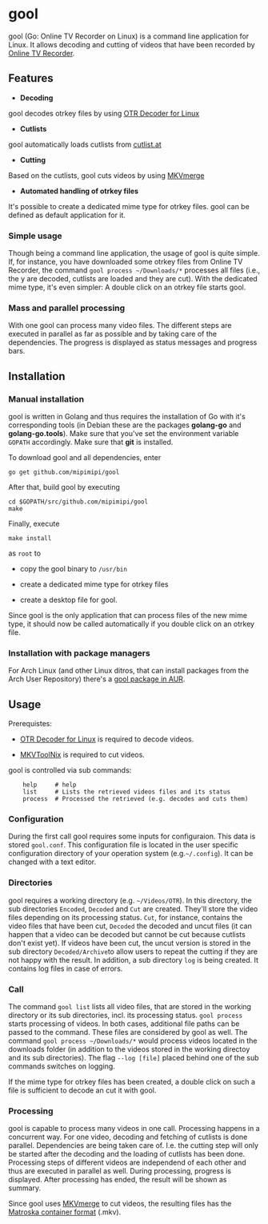# gool

gool (Go: Online TV Recorder on Linux) is a command line application for Linux. It allows decoding and cutting of videos that have been recorded by [Online TV Recorder](https://www.onlinetvrecorder.com/).

## Features

* **Decoding**

gool decodes otrkey files by using [OTR Decoder for Linux](http://www.onlinetvrecorder.com/downloads/otrdecoder-bin-linux-Ubuntu_8.04.2-x86_64-0.4.614.tar.bz2)

* **Cutlists**

gool automatically loads cutlists from [cutlist.at](http://cutlist.at)

* **Cutting**

Based on the cutlists, gool cuts videos by using [MKVmerge](https://mkvtoolnix.download/doc/mkvmerge.html)

* **Automated handling of otrkey files**

It's possible to create a dedicated mime type for otrkey files. gool can be defined as default application for it.

### Simple usage

Though being a command line application, the usage of gool is quite simple. If, for instance, you have downloaded some otrkey files from Online TV Recorder, the command `gool process ~/Downloads/*` processes all files (i.e., the y are decoded, cutlists are loaded and they are cut). With the dedicated mime type, it's even simpler: A double click on an otrkey file starts gool.

### Mass and parallel processing

With one gool can process many video files. The different steps are executed in parallel as far as possible and by taking care of the dependencies. The progress is displayed as status messages and progress bars.

## Installation

### Manual installation

gool is written in Golang and thus requires the installation of Go with it's corresponding tools (in Debian these are the packages **golang-go** and **golang-go.tools**). Make sure that you've set the environment variable `GOPATH` accordingly. Make sure that **git** is installed.

To download gool and all dependencies, enter

    go get github.com/mipimipi/gool

After that, build gool by executing

    cd $GOPATH/src/github.com/mipimipi/gool
    make

Finally, execute

    make install

as `root` to

* copy the gool binary to `/usr/bin`

* create a dedicated mime type for otrkey files

* create a desktop file for gool.

Since gool is the only application that can process files of the new mime type, it should now be called automatically if you double click on an otrkey file.

### Installation with package managers

For Arch Linux (and other Linux ditros, that can install packages from the Arch User Repository) there's a [gool package in AUR](https://aur.archlinux.org/packages/gool-git/).

## Usage

Prerequistes:

* [OTR Decoder for Linux](http://www.onlinetvrecorder.com/downloads/otrdecoder-bin-linux-Ubuntu_8.04.2-x86_64-0.4.614.tar.bz2) is required to decode videos.

* [MKVToolNix](https://mkvtoolnix.download/) is required to cut videos.

gool is controlled via sub commands:

        help     # help
        list     # Lists the retrieved videos files and its status
        process  # Processed the retrieved (e.g. decodes and cuts them)

### Configuration

During the first call gool requires some inputs for configuraion. This data is stored `gool.conf`. This configuration file is located in the user specific configuration directory of your operation system (e.g.`~/.config`). It can be changed with a text editor.

### Directories

gool requires a working directory (e.g. `~/Videos/OTR`). In this directory, the sub directories `Encoded`, `Decoded` and `Cut` are created. They'll store the video files depending on its processing status. `Cut`, for instance, contains the video files that have been cut, `Decoded` the decoded and uncut files (it can happen that a video can be decoded but cannot be cut because cutlists don't exist yet). If videos have been cut, the uncut version is stored in the sub directory `Decoded/Archive`to allow users to repeat the cutting if they are not happy with the result. In addition, a sub directory `log` is being created. It contains log files in case of errors.

### Call

The command `gool list` lists all video files, that are stored in the working directory or its sub directories, incl. its processing status. `gool process` starts processing of videos. In both cases, additional file paths can be passed to the command. These files are considered by gool as well. The command `gool process ~/Downloads/*` would process videos located in the downloads folder (in addition to the videos stored in the working directoy and its sub directories). The flag `--log [file]` placed behind one of the sub commands switches on logging.

If the mime type for otrkey files has been created, a double click on such a file is sufficient to decode an cut it with gool.

### Processing

gool is capable to process many videos in one call. Processing happens in a concurrent way. For one video, decoding and fetching of cutlists is done parallel. Dependencies are being taken care of. I.e. the cutting step will only be started after the decoding and the loading of cutlists has been done. Processing steps of different videos are independend of each other and thus are executed in parallel as well. During processing, progress is displayed. After processing has ended, the result will be shown as summary.

Since gool uses [MKVmerge](https://mkvtoolnix.download/doc/mkvmerge.html) to cut videos, the resulting files has the [Matroska container format](https://de.wikipedia.org/wiki/Matroska) (.mkv).